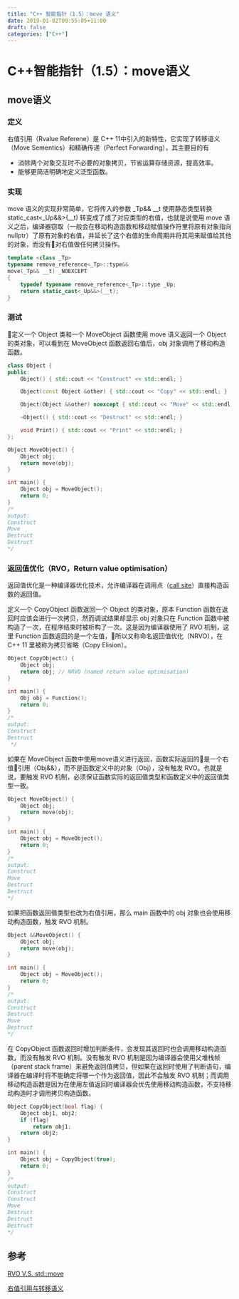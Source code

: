 ```yaml
---
title: "C++ 智能指针（1.5）：move 语义"
date: 2019-01-02T09:55:05+11:00
draft: false
categories: ["C++"]
---
```


# C++智能指针（1.5）：move语义

## move语义

### 定义

右值引用（Rvalue Referene）是 C++ 11中引入的新特性，它实现了转移语义（Move Sementics）和精确传递（Perfect Forwarding），其主要目的有

- 消除两个对象交互时不必要的对象拷贝，节省运算存储资源，提高效率。
- 能够更简洁明确地定义泛型函数。

### 实现

move 语义的实现非常简单，它将传入的参数 _Tp&& __t 使用静态类型转换 static_cast<_Up&&>(__t) 转变成了成了对应类型的右值，也就是说使用 move 语义之后，编译器窃取（一般会在移动构造函数和移动赋值操作符里将原有对象指向 nullptr）了原有对象的右值，并延长了这个右值的生命周期并将其用来赋值给其他的对象，而没有对右值做任何拷贝操作。

```c++
template <class _Tp>
typename remove_reference<_Tp>::type&&
move(_Tp&& __t) _NOEXCEPT
{
    typedef typename remove_reference<_Tp>::type _Up;
    return static_cast<_Up&&>(__t);
}
```

### 测试

定义一个 Object 类和一个 MoveObject 函数使用 move 语义返回一个 Object 的类对象，可以看到在 MoveObject 函数返回右值后，obj 对象调用了移动构造函数。

```c++
class Object {
public:
    Object() { std::cout << "Construct" << std::endl; }

    Object(const Object &other) { std::cout << "Copy" << std::endl; }

    Object(Object &&other) noexcept { std::cout << "Move" << std::endl; }

    ~Object() { std::cout << "Destruct" << std::endl; }

    void Print() { std::cout << "Print" << std::endl; }
};
```

```c++
Object MoveObject() {
    Object obj;
    return move(obj);
}

int main() {
    Object obj = MoveObject();
    return 0;
}
/*
output:
Construct
Move
Destruct
Destruct
*/
```

### 返回值优化（RVO，Return value optimisation）

返回值优化是一种编译器优化技术，允许编译器在调用点（[call site](https://en.wikipedia.org/wiki/Call_site)）直接构造函数的返回值。

定义一个 CopyObject 函数返回一个 Object 的类对象，原本 Function 函数在返回时应该会进行一次拷贝，然而调试结果却显示 obj 对象只在 Function 函数中被构造了一次，在程序结束时被析构了一次。这是因为编译器使用了 RVO 机制，这里 Function 函数返回的是一个左值，所以又称命名返回值优化（NRVO），在 C++ 11 里被称为拷贝省略（Copy Elision）。

```c++
Object CopyObject() {
    Object obj;
    return obj; // NRVO (named return value optimisation)
}

int main() {
    Obj obj = Function();
    return 0;
}
/*
output:
Construct
Destruct
 */
```

如果在 MoveObject 函数中使用move语义进行返回，函数实际返回的是一个右值引用（Obj&&），而不是函数定义中的对象（Obj），没有触发 RVO。也就是说，要触发 RVO 机制，必须保证函数实际的返回值类型和函数定义中的返回值类型一致。

```c++
Object MoveObject() {
    Object obj;
    return move(obj);
}

int main() {
    Object obj = MoveObject();
    return 0;
}
/*
output:
Construct
Move
Destruct
Destruct
*/
```

如果把函数返回值类型也改为右值引用，那么 main 函数中的 obj 对象也会使用移动构造函数，触发 RVO 机制。

```c++
Object &&MoveObject() {
    Object obj;
    return move(obj);
}

int main() {
    Object obj = MoveObject();
    return 0;
}
/*
output:
Construct
Destruct
Move
Destruct
*/
```

在 CopyObject 函数返回时增加判断条件，会发现其返回时也会调用移动构造函数，而没有触发 RVO 机制。没有触发 RVO 机制是因为编译器会使用父堆栈帧（parent stack frame）来避免返回值拷贝，但如果在返回时使用了判断语句，编译器在编译时将不能确定将哪一个作为返回值，因此不会触发 RVO 机制；而调用移动构造函数是因为在使用左值返回时编译器会优先使用移动构造函数，不支持移动构造时才调用拷贝构造函数。

```c++
Object CopyObject(bool flag) {
    Object obj1, obj2;
    if (flag)
        return obj1;
    return obj2;
}

int main() {
    Object obj = CopyObject(true);
    return 0;
}
/*
output:
Construct
Construct
Move
Destruct
Destruct
Destruct
*/
```

## 参考

[RVO V.S. std::move](https://www.ibm.com/developerworks/community/blogs/5894415f-be62-4bc0-81c5-3956e82276f3/entry/RVO_V_S_std_move?lang=en)

[右值引用与转移语义](https://www.ibm.com/developerworks/cn/aix/library/1307_lisl_c11/index.html)
